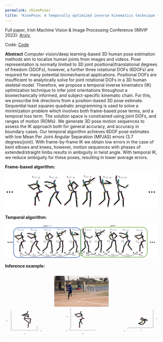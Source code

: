 ```yaml
---
permalink: /KinePose/
title: "KinePose: A temporally optimized inverse kinematics technique for 6DOF human pose estimation with biomechanical constraints"
---
```


Full paper, Irish Machine Vision & Image Processing Conference (IMVIP 2022): <a href="https://arxiv.org/" target="_blank">Arxiv</a>, 

Code: <a href="https://github.com/" target="_blank">Code</a>


**Abstract**
Computer vision/deep learning-based 3D human pose estimation methods aim to localize human joints from images and videos. Pose representation is normally limited to 3D joint positional/translational degrees of freedom (3DOFs), however, a further three rotational DOFs (6DOFs) are required for many potential biomechanical applications. Positional DOFs are insufficient to analytically solve for joint rotational DOFs in a 3D human skeletal model. Therefore, we propose a temporal inverse kinematics (IK) optimization technique to infer joint orientations throughout a biomechanically informed, and subject-specific kinematic chain. For this, we prescribe link directions from a position-based 3D pose estimate. Sequential least squares quadratic programming is used to solve a minimization problem which involves both frame-based pose terms, and a temporal loss term. The solution space is constrained using joint DOFs, and ranges of motion (ROMs). We generate 3D pose motion sequences to assess the IK approach both for general accuracy, and accuracy in boundary cases.
Our temporal algorithm achieves 6DOF pose estimates with low Mean Per Joint Angular Separation (MPJAS) errors (3.7 degrees/joint). With frame-by-frame IK we obtain low errors in the case of bent elbows and knees, however, motion sequences with phases of extended/straight limbs results in ambiguity in twist angle. With temporal IK, we reduce ambiguity for these poses, resulting in lower average errors.


**Frame-based algorithm:**
<p align="center">
  <img src="/assets/images/KinePose/KinePose1.PNG" width="600">
</p>

**Temporal algorithm:**
<p align="center">
  <img src="/assets/images/KinePose/KinePose2.png" width="900">
</p>

**Inference example:**
<p align="center">
  <img src="/assets/images/KinePose/Baseball.gif" width="900">
</p>



